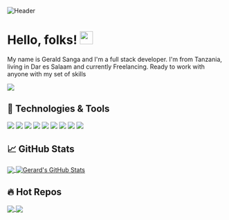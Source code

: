 ![Header](https://raw.githubusercontent.com/gerry3105/gerry3105/master/header_image4.png "Header")
# Hello, folks! <img src="https://raw.githubusercontent.com/gerry3105/gerry3105/master/wave.gif" width="30px">
My name is Gerald Sanga and I'm a full stack developer. I'm from Tanzania, living in Dar es Salaam and currently Freelancing. Ready to work with anyone with my set of skills

![](https://visitor-badge.glitch.me/badge?page_id=gerry3105.gerry3105)
## 🔧 Technologies & Tools
![](https://img.shields.io/badge/Code-HTML5-informational?style=flat&logo=html5&logoColor=orange&color=orange)
![](https://img.shields.io/badge/Code-CSS-informational?style=flat&logo=CSS3&logoColor=blue&color=blue)
![](https://img.shields.io/badge/Code-JavaScript-informational?style=flat&logo=javascript&logoColor=yellow&color=yellow)
![](https://img.shields.io/badge/Code-Python-informational?style=flat&logo=python&logoColor=yellow&color=green)
![](https://img.shields.io/badge/Code-Node-informational?style=flat&logo=node.js&logoColor=green&color=green)
![](https://img.shields.io/badge/Code-Django-informational?style=flat&logo=django&logoColor=lightgreen&color=lightgreen)
![](https://img.shields.io/badge/Tool-Vue-informational?style=flat&logo=vue.js&logoColor=lightgreen&color=darkgreen)
![](https://img.shields.io/badge/Tool-PostgreSQL-informational?style=flat&logo=postgresql&logoColor=blue&color=blue)
![](https://img.shields.io/badge/Tool-git-informational?style=flat&logo=git&logoColor=orange&color=orange)

## &#x1f4c8; GitHub Stats

<a href="https://github.com/gerry3105">
  <img align="center" src="https://github-readme-stats.vercel.app/api/top-langs/?username=gerry3105&hide=css,html&title_color=ffffff&text_color=c9cacc&icon_color=2bbc8a&bg_color=1d1f21" />
</a>
</a>
<a href="https://github.com/gerry3105">
  <img align="center" src="https://github-readme-stats.vercel.app/api?username=gerry3105&show_icons=true&line_height=27&count_private=true&title_color=ffffff&text_color=c9cacc&icon_color=2bbc8a&bg_color=1d1f21" alt="Gerard's GitHub Stats" />
</a>


## &#128293; Hot Repos

<a href="https://github.com/gerry3105/project_cinema_backend">
  <img align="center" src="https://github-readme-stats.vercel.app/api/pin/?username=gerry3105&repo=project_cinema_backend&title_color=ffffff&text_color=c9cacc&icon_color=2bbc8a&bg_color=1d1f21" />
</a>


<a href="https://github.com/gerry3105/project_cinema_frontend">
  <img align="center" src="https://github-readme-stats.vercel.app/api/pin/?username=gerry3105&repo=project_cinema_frontend&title_color=ffffff&text_color=c9cacc&icon_color=2bbc8a&bg_color=1d1f21" />
</a>    
